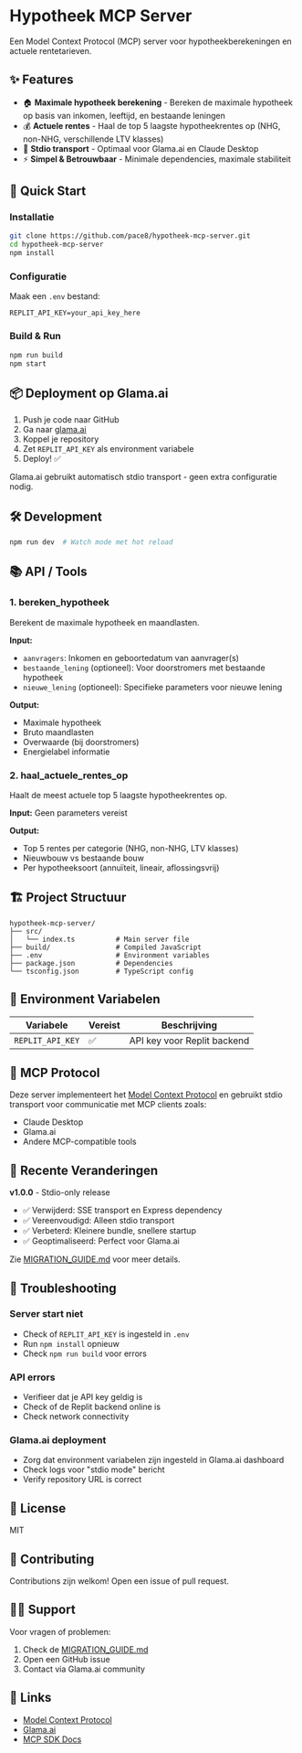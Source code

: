 # Hypotheek MCP Server

Een Model Context Protocol (MCP) server voor hypotheekberekeningen en actuele rentetarieven.

## ✨ Features

- 🏠 **Maximale hypotheek berekening** - Bereken de maximale hypotheek op basis van inkomen, leeftijd, en bestaande leningen
- 💰 **Actuele rentes** - Haal de top 5 laagste hypotheekrentes op (NHG, non-NHG, verschillende LTV klasses)
- 🔌 **Stdio transport** - Optimaal voor Glama.ai en Claude Desktop
- ⚡ **Simpel & Betrouwbaar** - Minimale dependencies, maximale stabiliteit

## 🚀 Quick Start

### Installatie

```bash
git clone https://github.com/pace8/hypotheek-mcp-server.git
cd hypotheek-mcp-server
npm install
```

### Configuratie

Maak een `.env` bestand:

```env
REPLIT_API_KEY=your_api_key_here
```

### Build & Run

```bash
npm run build
npm start
```

## 📦 Deployment op Glama.ai

1. Push je code naar GitHub
2. Ga naar [glama.ai](https://glama.ai)
3. Koppel je repository
4. Zet `REPLIT_API_KEY` als environment variabele
5. Deploy! ✅

Glama.ai gebruikt automatisch stdio transport - geen extra configuratie nodig.

## 🛠️ Development

```bash
npm run dev  # Watch mode met hot reload
```

## 📚 API / Tools

### 1. bereken_hypotheek

Berekent de maximale hypotheek en maandlasten.

**Input:**
- `aanvragers`: Inkomen en geboortedatum van aanvrager(s)
- `bestaande_lening` (optioneel): Voor doorstromers met bestaande hypotheek
- `nieuwe_lening` (optioneel): Specifieke parameters voor nieuwe lening

**Output:**
- Maximale hypotheek
- Bruto maandlasten
- Overwaarde (bij doorstromers)
- Energielabel informatie

### 2. haal_actuele_rentes_op

Haalt de meest actuele top 5 laagste hypotheekrentes op.

**Input:** Geen parameters vereist

**Output:**
- Top 5 rentes per categorie (NHG, non-NHG, LTV klasses)
- Nieuwbouw vs bestaande bouw
- Per hypotheeksoort (annuïteit, lineair, aflossingsvrij)

## 🏗️ Project Structuur

```
hypotheek-mcp-server/
├── src/
│   └── index.ts          # Main server file
├── build/                # Compiled JavaScript
├── .env                  # Environment variables
├── package.json          # Dependencies
└── tsconfig.json         # TypeScript config
```

## 🔧 Environment Variabelen

| Variabele | Vereist | Beschrijving |
|-----------|---------|--------------|
| `REPLIT_API_KEY` | ✅ | API key voor Replit backend |

## 📖 MCP Protocol

Deze server implementeert het [Model Context Protocol](https://modelcontextprotocol.io/) en gebruikt stdio transport voor communicatie met MCP clients zoals:

- Claude Desktop
- Glama.ai
- Andere MCP-compatible tools

## 🔄 Recente Veranderingen

**v1.0.0** - Stdio-only release
- ✅ Verwijderd: SSE transport en Express dependency
- ✅ Vereenvoudigd: Alleen stdio transport
- ✅ Verbeterd: Kleinere bundle, snellere startup
- ✅ Geoptimaliseerd: Perfect voor Glama.ai

Zie [MIGRATION_GUIDE.md](./MIGRATION_GUIDE.md) voor meer details.

## 🐛 Troubleshooting

### Server start niet
- Check of `REPLIT_API_KEY` is ingesteld in `.env`
- Run `npm install` opnieuw
- Check `npm run build` voor errors

### API errors
- Verifieer dat je API key geldig is
- Check of de Replit backend online is
- Check network connectivity

### Glama.ai deployment
- Zorg dat environment variabelen zijn ingesteld in Glama.ai dashboard
- Check logs voor "stdio mode" bericht
- Verify repository URL is correct

## 📝 License

MIT

## 🤝 Contributing

Contributions zijn welkom! Open een issue of pull request.

## 🙋‍♂️ Support

Voor vragen of problemen:
1. Check de [MIGRATION_GUIDE.md](./MIGRATION_GUIDE.md)
2. Open een GitHub issue
3. Contact via Glama.ai community

## 🔗 Links

- [Model Context Protocol](https://modelcontextprotocol.io/)
- [Glama.ai](https://glama.ai)
- [MCP SDK Docs](https://github.com/modelcontextprotocol/typescript-sdk)

